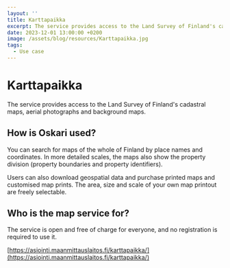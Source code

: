 ```yaml
---
layout: ''
title: Karttapaikka
excerpt: The service provides access to the Land Survey of Finland's cadastral maps, aerial photographs and background maps.
date: 2023-12-01 13:00:00 +0200
image: /assets/blog/resources/Karttapaikka.jpg
tags:
  - Use case
---
```


# Karttapaikka

The service provides access to the Land Survey of Finland's cadastral maps, aerial photographs and background maps.

## How is Oskari used?

You can search for maps of the whole of Finland by place names and coordinates. In more detailed scales, the maps also show the property division (property boundaries and property identifiers).

Users can also download geospatial data and purchase printed maps and customised map prints. The area, size and scale of your own map printout are freely selectable.

## Who is the map service for?

The service is open and free of charge for everyone, and no registration is required to use it.

[https://asiointi.maanmittauslaitos.fi/karttapaikka/](https://asiointi.maanmittauslaitos.fi/karttapaikka/)

